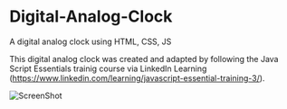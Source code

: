 # Digital-Analog-Clock
A digital analog clock using HTML, CSS, JS

This digital analog clock was created and adapted by following the Java Script Essentials trainig course via LinkedIn Learning (https://www.linkedin.com/learning/javascript-essential-training-3/). 

![ScreenShot](https://github.com/RHolmes-jpg/Digital-Analog-Clock/blob/main/Screen%20Shot%202020-10-06%20at%2011.41.10%20am.png)
